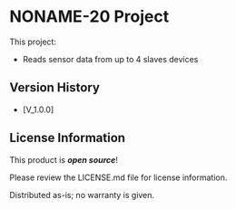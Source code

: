 NONAME-20 Project
========================================

This project:

* Reads sensor data from up to 4 slaves devices

Version History
---------------

* [V_1.0.0]

License Information
-------------------

This product is _**open source**_! 

Please review the LICENSE.md file for license information. 

Distributed as-is; no warranty is given.
